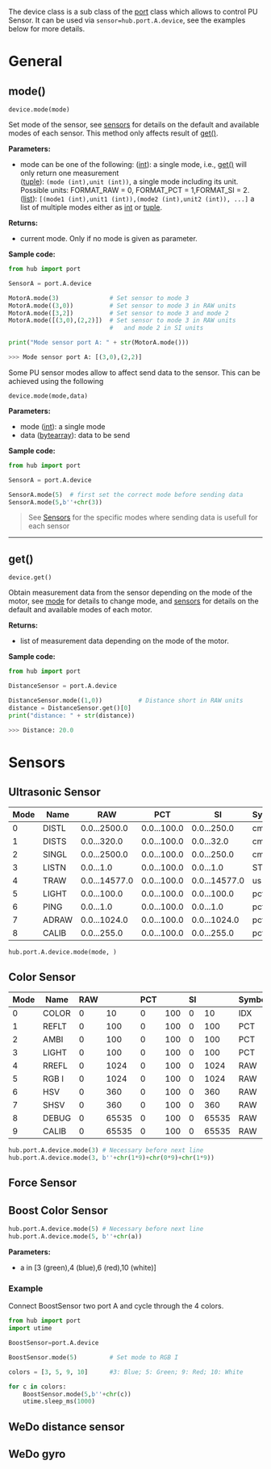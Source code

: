 The device class is a sub class of the [port](port.md) class which allows to control PU Sensor. It can be used via `sensor=hub.port.A.device`, see the examples below for more details. 


# General

## mode()

`device.mode(mode)`

Set mode of the sensor, see [sensors](#sensors) for details on the default and available modes of each sensor. This method only affects result of [get()](#get).

__Parameters:__

*  mode can be one of the following:
  ([int](data_types.md#int)): a single mode, i.e., [get()](#get) will only return one measurement  
  ([tuple](data_types.md#tuple)): `(mode (int),unit (int))`, a single mode including its unit. Possible units: FORMAT_RAW = 0, FORMAT_PCT = 1,FORMAT_SI = 2.  
  ([list](data_types.md#int)): `[(mode1 (int),unit1 (int)),(mode2 (int),unit2 (int)), ...]` a list of multiple modes either as [int](data_types.md#int) or [tuple](data_types.md#tuple). 

__Returns:__

*  current mode. Only if no mode is given as parameter.

__Sample code:__

``` python
from hub import port

SensorA = port.A.device

MotorA.mode(3)              # Set sensor to mode 3
MotorA.mode((3,0))          # Set sensor to mode 3 in RAW units
MotorA.mode([3,2])          # Set sensor to mode 3 and mode 2
MotorA.mode([(3,0),(2,2)])  # Set sensor to mode 3 in RAW units 
                            #   and mode 2 in SI units 

print("Mode sensor port A: " + str(MotorA.mode()))
``` 

``` python
>>> Mode sensor port A: [(3,0),(2,2)]
```

Some PU sensor modes allow to affect send data to the sensor. This can be achieved using the following

`device.mode(mode,data)`

__Parameters:__

*  mode ([int](data_types.md#int)): a single mode
*  data ([bytearray](data_types.md#bytearray)): data to be send

__Sample code:__

``` python
from hub import port

SensorA = port.A.device

SensorA.mode(5)  # first set the correct mode before sending data
SensorA.mode(5,b''+chr(3))
```

> See [Sensors](#sensors) for the specific modes where sending data is usefull for each sensor

---

## get()

`device.get()`

Obtain measurement data from the sensor depending on the mode of the motor, see [mode](#mode) for details to change mode, and [sensors](#sensors) for details on the default and available modes of each motor. 

__Returns:__

*  list of measurement data depending on the mode of the motor.

__Sample code:__

``` python
from hub import port

DistanceSensor = port.A.device

DistanceSensor.mode((1,0))          # Distance short in RAW units
distance = DistanceSensor.get()[0]
print("distance: " + str(distance))
```

``` python
>>> Distance: 20.0
```

# Sensors

## Ultrasonic Sensor
|Mode|Name |RAW          |PCT        |SI           |Symbol|Capabilities?       |Datasets|Type|Figures|Decimals|
|----|-----|-------------|-----------|-------------|------|--------------------|--------|----|-------|--------|
|0   |DISTL|0.0...2500.0 |0.0...100.0|0.0...250.0  |cm    |\x00\x00\x00\x04\x84|1       |1   |5      |1       |
|1   |DISTS|0.0...320.0  |0.0...100.0|0.0...32.0   |cm    |\x00\x00\x00\x04\x84|1       |1   |4      |1       |
|2   |SINGL|0.0...2500.0 |0.0...100.0|0.0...250.0  |cm    |\x00\x00\x00\x04\x84|1       |1   |5      |1       |
|3   |LISTN|0.0...1.0    |0.0...100.0|0.0...1.0    |ST    |\x00\x00\x00\x04\x84|1       |0   |1      |0       |
|4   |TRAW |0.0...14577.0|0.0...100.0|0.0...14577.0|us    |\x00\x00\x00\x04\x84|1       |2   |5      |0       |
|5   |LIGHT|0.0...100.0  |0.0...100.0|0.0...100.0  |pct   |\x00\x00\x04\x84    |4       |0   |3      |0       |
|6   |PING |0.0...1.0    |0.0...100.0|0.0...1.0    |pct   |\x80\x00\x00\x04\x84|1       |0   |1      |0       |
|7   |ADRAW|0.0...1024.0 |0.0...100.0|0.0...1024.0 |pct   |\x80\x00\x00\x04\x84|1       |1   |4      |0       |
|8   |CALIB|0.0...255.0  |0.0...100.0|0.0...255.0  |pct   |\x00\x00\x04\x84    |7       |0   |3      |0       |

```
hub.port.A.device.mode(mode, )
```


## Color Sensor

|Mode|Name |RAW |       |PCT|     |SI |     |Symbol|Capabilities?       |Datasets|Type|Figures|Decimals|
|----|-----|---|------|---|------|---|------|------|--------------------|--------|----|-------|--------|
|0   |COLOR|0  |10    |0  |100   |0  |10    |IDX   |\x00\x00\x00\x04\x84|1       |0   |2      |0       |
|1   |REFLT|0  |100   |0  |100   |0  |100   |PCT   |\x00\x00\x00\x04\x84|1       |0   |3      |0       |
|2   |AMBI |0  |100   |0  |100   |0  |100   |PCT   |\x00\x00\x00\x04\x84|1       |0   |3      |0       |
|3   |LIGHT|0  |100   |0  |100   |0  |100   |PCT   |\x00\x00\x00\x04\x84|3       |0   |3      |0       |
|4   |RREFL|0  |1024  |0  |100   |0  |1024  |RAW   |\x00\x00\x00\x04\x84|2       |1   |4      |0       |
|5   |RGB I|0  |1024  |0  |100   |0  |1024  |RAW   |\x00\x00\x00\x04\x84|4       |1   |4      |0       |
|6   |HSV  |0  |360   |0  |100   |0  |360   |RAW   |\x00\x00\x00\x04\x84|3       |1   |4      |0       |
|7   |SHSV |0  |360   |0  |100   |0  |360   |RAW   |\x00\x00\x00\x04\x84|4       |1   |4      |0       |
|8   |DEBUG|0  |65535 |0  |100   |0  |65535 |RAW   |\x00\x00\x00\x04\x84|4       |1   |4      |0       |
|9   |CALIB|0  |65535 |0  |100   |0  |65535 |RAW   |\x00\x00\x00\x04\x84|7       |1   |5      |0       |

``` python
hub.port.A.device.mode(3) # Necessary before next line
hub.port.A.device.mode(3, b''+chr(1*9)+chr(0*9)+chr(1*9))
```



## Force Sensor


## Boost Color Sensor


``` python
hub.port.A.device.mode(5) # Necessary before next line
hub.port.A.device.mode(5, b''+chr(a))
```

__Parameters:__ 

*  a in [3 (green),4 (blue),6 (red),10 (white)]


### Example

Connect BoostSensor two port A and cycle through the 4 colors.

``` python
from hub import port
import utime

BoostSensor=port.A.device

BoostSensor.mode(5)         # Set mode to RGB I

colors = [3, 5, 9, 10]      #3: Blue; 5: Green; 9: Red; 10: White

for c in colors:
    BoostSensor.mode(5,b''+chr(c))
    utime.sleep_ms(1000)
```

## WeDo distance sensor

## WeDo gyro